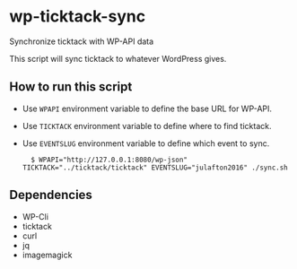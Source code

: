 # wp-ticktack-sync

Synchronize ticktack with WP-API data

This script will sync ticktack to whatever WordPress gives.

## How to run this script

* Use `WPAPI` environment variable to define the base URL for WP-API.
* Use `TICKTACK` environment variable to define where to find ticktack.
* Use `EVENTSLUG` environment variable to define which event to sync.

		$ WPAPI="http://127.0.0.1:8080/wp-json" TICKTACK="../ticktack/ticktack" EVENTSLUG="julafton2016" ./sync.sh

## Dependencies

* WP-Cli
* ticktack
* curl
* jq
* imagemagick

